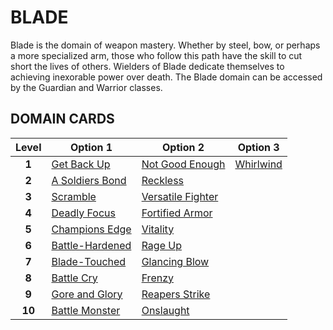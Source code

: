 # BLADE

Blade is the domain of weapon mastery. Whether by steel, bow, or perhaps a more specialized arm, those who follow this path have the skill to cut short the lives of others. Wielders of Blade dedicate themselves to achieving inexorable power over death. The Blade domain can be accessed by the Guardian and Warrior classes.

## DOMAIN CARDS

| **Level** | **Option 1**                                           | **Option 2**                                             | **Option 3**                           |
| :-------: | ------------------------------------------------------ | -------------------------------------------------------- | -------------------------------------- |
|   **1**   | [Get Back Up](../abilities/Get%20Back%20Up.md)         | [Not Good Enough](../abilities/Not%20Good%20Enough.md)   | [Whirlwind](../abilities/Whirlwind.md) |
|   **2**   | [A Soldiers Bond](../abilities/A%20Soldiers%20Bond.md) | [Reckless](../abilities/Reckless.md)                     |                                        |
|   **3**   | [Scramble](../abilities/Scramble.md)                   | [Versatile Fighter](../abilities/Versatile%20Fighter.md) |                                        |
|   **4**   | [Deadly Focus](../abilities/Deadly%20Focus.md)         | [Fortified Armor](../abilities/Fortified%20Armor.md)     |                                        |
|   **5**   | [Champions Edge](../abilities/Champions%20Edge.md)     | [Vitality](../abilities/Vitality.md)                     |                                        |
|   **6**   | [Battle-Hardened](../abilities/Battle-Hardened.md)     | [Rage Up](../abilities/Rage%20Up.md)                     |                                        |
|   **7**   | [Blade-Touched](../abilities/Blade-Touched.md)         | [Glancing Blow](../abilities/Glancing%20Blow.md)         |                                        |
|   **8**   | [Battle Cry](../abilities/Battle%20Cry.md)             | [Frenzy](../abilities/Frenzy.md)                         |                                        |
|   **9**   | [Gore and Glory](../abilities/Gore%20and%20Glory.md)   | [Reapers Strike](../abilities/Reapers%20Strike.md)       |                                        |
|  **10**   | [Battle Monster](../abilities/Battle%20Monster.md)     | [Onslaught](../abilities/Onslaught.md)                   |                                        |
